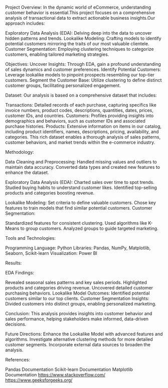 Project Overview:
In the dynamic world of eCommerce, understanding customer behavior is essential.This project focuses on a comprehensive analysis of transactional data to extract actionable business insights.Our approach includes:

Exploratory Data Analysis (EDA): Delving deep into the data to uncover hidden patterns and trends.
Lookalike Modeling: Crafting models to identify potential customers mirroring the traits of our most valuable clientele.
Customer Segmentation: Employing clustering techniques to categorize customers, enabling tailored marketing strategies.

Objectives:
Uncover Insights: Through EDA, gain a profound understanding of sales dynamics and customer preferences.
Identify Potential Customers: Leverage lookalike models to pinpoint prospects resembling our top-tier customers.
Segment the Customer Base: Utilize clustering to define distinct customer groups, facilitating personalized engagement.

Dataset:
Our analysis is based on a comprehensive dataset that includes:

Transactions: Detailed records of each purchase, capturing specifics like invoice numbers, product codes, descriptions, quantities, dates, prices, customer IDs, and countries. 
Customers: Profiles providing insights into demographics and behaviors, such as customer IDs and associated purchase histories.
Products: Extensive information on items in our catalog, including product identifiers, names, descriptions, pricing, availability, and categories.
This rich dataset enables a thorough analysis of sales patterns, customer behaviors, and market trends within the e-commerce industry.

Methodology:

Data Cleaning and Preprocessing:
Handled missing values and outliers to maintain data accuracy.
Converted data types and created new features to enhance the dataset.

Exploratory Data Analysis (EDA):
Charted sales over time to spot trends.
Studied buying habits to understand customer likes.
Identified top-selling products and categories boosting revenue.

Lookalike Modeling:
Set criteria to define valuable customers.
Chose key features to train models that find similar potential customers.
Customer Segmentation:

Standardized features for consistent clustering.
Used algorithms like K-Means to group customers.
Analyzed groups to guide targeted marketing.

Tools and Technologies:

Programming Language: Python
Libraries: Pandas, NumPy, Matplotlib, Seaborn, Scikit-learn
Visualization: Power BI

Results:

EDA Findings:

Revealed seasonal sales patterns and key sales periods.
Highlighted products and categories driving revenue.
Uncovered detailed customer purchasing behaviors.
Lookalike Model Outcomes:
Identified potential customers similar to our top clients.
Customer Segmentation Insights:
Divided customers into distinct groups, enabling personalized marketing.

Conclusion:
This analysis provides insights into customer behavior and sales performance, helping stakeholders make informed, data-driven decisions.

Future Directions:
Enhance the Lookalike Model with advanced features and algorithms.
Investigate alternative clustering methods for more detailed customer segments.
Incorporate external data sources to broaden the analysis.

References:

Pandas Documentation
Scikit-learn Documentation
Matplotlib Documentation
https://www.stackoverflow.com/
https://www.geeksforgeeks.org/





